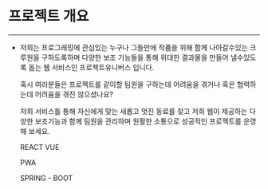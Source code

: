 # 프로젝트 개요

---

- 저희는 프로그래밍에 관심있는 누구나 그들만에 작품을 위해 함께 나아갈수있는
  크루원을 구하도록하며 다양한 보조 기능들을 통해 위대한 결과물을 만들어 낼수있도록 돕는 웹 서비스인 프로젝트유니버스 입니다.

  혹시 여러분들은 프로젝트를 같이할 팀원을 구하는데 어려움을 겪거나
  혹은 협력하는데 어려움을 겪진 않으셨나요?

  저희 서비스틀 통해 자신에게 맞는 새롭고 멋진 동료를 찾고 저희 웹이 제공하는 다양한 보조기능과 함께 팀원을 관리하며 원활한 소통으로 성공적인 프로젝트를 운영해 보세요.
  
  
  
  
  
  REACT VUE 
  
  
  
  PWA
  
  
  
  SPRING - BOOT
  
  
